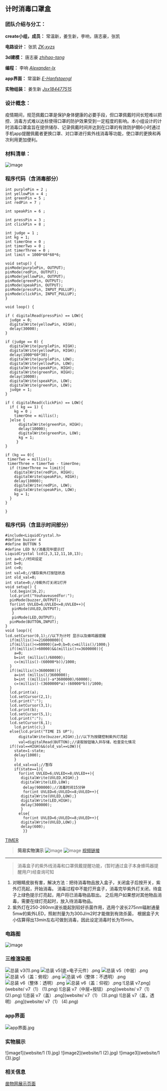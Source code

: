 ## 计时消毒口罩盒

### 团队介绍与分工：
**create小组，成员：** 常温新，姜生新，李响，唐志豪，张凯

**电路设计：** 张凯 [*ZK-xyzs*](https://github.com/ZK-xyzs)

**3d建模：** 唐志豪 [*zhihao-tang*](https://github.com/zhihao-tang)

**编程：** 李响 [*Alexander-lx*](https://github.com/Alexander-lx)

**app界面：** 常温新 [*E-Hanfstaengl*](https://github.com/E-Hanfstaengl)

**实物组装：** 姜生新 [*Jsx184477515*](https://github.com/Jsx184477515)

### 设计概念：
疫情期间，规范佩戴口罩是保护身体健康的必要手段，但口罩佩戴时间长短难以把控、消毒方式难以达标使得口罩的防护效果受到一定程度的影响。本小组设计的计时消毒口罩盒旨在提供储存、记录佩戴时间并达到在口罩的有效防护期6小时通过手机app提醒佩戴者更换口罩、对口罩进行紫外线消毒等功能，使口罩的更换和再次利用更加便利。
### 材料清单：
![image](website/screenshot.PNG)

### 程序代码（含消毒部分）
```
int purplePin = 2 ;
int yellowPin = 4 ;
int greenPin = 5 ;
int redPin = 7 ;

int speakPin = 6 ;

int pressPin = 3 ;
int clickPin = 8 ;

int judge = 1 ;
int kg = 1;
int timerOne = 0 ;
int timerTwo = 0 ;
int timerThree = 0 ;
int limit = 1000*60*60*6;

void setup() {
pinMode(purplePin, OUTPUT);
pinMode(redPin, OUTPUT);
pinMode(yellowPin, OUTPUT);
pinMode(greenPin, OUTPUT);
pinMode(speakPin, OUTPUT);
pinMode(pressPin, INPUT_PULLUP);
pinMode(clickPin, INPUT_PULLUP);
}

void loop() {

if ( digitalRead(pressPin) == LOW){
  judge = 0;
  digitalWrite(yellowPin, HIGH);
  delay(30000);
}

if (judge == 0) {
  digitalWrite(purplePin, HIGH);
  digitalWrite(yellowPin, HIGH);
  delay(1000*60*30);
  digitalWrite(purplePin, LOW);
  digitalWrite(yellowPin, LOW);
  digitalWrite(speakPin, HIGH);
  digitalWrite(greenPin, HIGH);
  delay(10000);
  digitalWrite(speakPin, LOW);
  digitalWrite(greenPin, LOW);
  judge = 1;
}

if ( digitalRead(clickPin) == LOW){
  if ( kg == 1) {
    kg = 0 ;
    timerOne = millis();
  }else {
      digitalWrite(greenPin, HIGH);
      delay(10000);
      digitalWrite(greenPin, LOW);
      kg = 1;
     }  
}

if (kg == 0){
 timerTwo = millis();
 timerThree = timerTwo - timerOne;
  if (timerThree >= limit){
    digitalWrite(redPin, HIGH);
    digitalWrite(speakPin, HIGH);
    delay(10000);
    digitalWrite(redPin, LOW);
    digitalWrite(speakPin, LOW);
    kg = 1;
  }
}

}  
```
### 程序代码（含显示时间部分）
```
#include<LiquidCrystal.h>
#define buzzer 4
#define BUTTON 5
#define LED 9//消毒完毕提示灯
LiquidCrystal lcd(2,3,12,11,10,13);
int a=0;//时间设定
int b=0;
int c=0;
int val=0;//储存紫外灯按钮状态
int old_val=0;
int state=0;//0紫外灯关闭1打开
void setup() {
  lcd.begin(16,2);
  lcd.print("Youhaveusedfor:");
  pinMode(buzzer,OUTPUT);
  for(int UVLED=6;UVLED<=8;UVLED++){
   pinMode(UVLED,OUTPUT);
   }
   pinMode(LED,OUTPUT);
  pinMode(BUTTON,INPUT);
}
void loop(){
lcd.setCursor(0,1);//以下为计时 显示以及蜂鸣器提醒
  if(millis()<=216000000){
  if(millis()<=60000){a=0;b=0;c=millis()/1000;}
  if((millis()>60000)&&(millis()<=3600000)){
    a=0;
    b=int (millis()/60000);
    c=(millis()-(60000*b))/1000;
  }
  if((millis()>3600000)){
    a=int (millis()/3600000);
    b=int ((millis()-a*3600000)/60000);
    c=(millis()-(3600000*a)-(60000*b))/1000;
  }
  lcd.print(a);
  lcd.setCursor(2,1);
  lcd.print(":");
  lcd.setCursor(3,1);
  lcd.print(b);
  lcd.setCursor(5,1);
  lcd.print(":");
  lcd.setCursor(6,1);
    lcd.print(c);}
  else{lcd.print("TIME IS UP");
      digitalWrite(buzzer,HIGH);}//以下为按键控制紫外灯亮起
      val=digitalRead(BUTTON);//读取按钮输入并存储，检查变化情况
  if((val==HIGH)&&(old_val==LOW)){
    state=1-state;
    delay(1000);
    }
    old_val=val;//暂存
    if(state==1){
      for(int UVLED=6;UVLED<=8;UVLED++){
       digitalWrite(UVLED,HIGH);}
       digitalWrite(LED,LOW);
        delay(900000);//消毒时间15分钟
        for(int UVLED=6;UVLED<=8;UVLED++){
       digitalWrite(UVLED,LOW);}
       digitalWrite(LED,HIGH);
       delay(300000);
       }
      else{
        for(int UVLED=6;UVLED<=8;UVLED++){
       digitalWrite(UVLED,LOW);}
       delay(600);
        }}
```
[TIMER](https://github.com/E-Hanfstaengl/a-new-repository/blob/master/%E4%BB%A3%E7%A0%81%E8%AE%A1%E6%97%B6%E5%92%8C%E6%B6%88%E6%AF%92%26%E7%AE%80%E6%98%93%E5%AE%9E%E7%89%A9%E6%BC%94%E7%A4%BA/TIMER.brd)
>**简易实物演示**
>![image](website/TIMER-1.PNG)
>![image](website/TIMER-2.PNG)
>[视频链接](website/uvled.mp4)

***
>消毒盒子的紫外线消毒和口罩佩戴提醒功能，(暂时通过盒子本身蜂鸣器提醒用户)经查询可知
1. 对眼睛皮肤有害，解决方法：把待消毒物品放入盒子，关闭盒子后按开关，紫外灯亮起，开始消毒。
消毒过程中不能打开盒子，消毒完毕紫外灯关闭，待盒子上绿色提示灯亮起，用户将已消毒物品取出。
之后用户如果想对其他物品消毒，需要在绿灯亮起时，放入待消毒物品。
2. 紫外灯在250-260nm波长能起到较好杀菌作用，选用个波长275nm辐射通量5mw的紫外LED，照射剂量为为300J/m2时才能做到有效杀菌，
根据盒子大小估算得出13min左右可做到消毒，因此设定消毒时长为15min。

### 电路图
![image](website/circuit.png)

### 三维渲染图
![总装 v3(1).png](website/v3(1).png)
![总装 v5(底+电子元件）.png](website/v3(4).png)
![总装 v5（中层）.png](website/v3(5).png)
![总装 v5（盖：俯视）.png	](website/v3(6).png)
![总装 v6（整体：不透明）.png](website/v3(7).png)
![总装 v6（整体：透明）.png](website/v3(8).png)
![总装 v6（盖：仰视）.png](website/v3(9).png)
![总装 v7.png](website/ v7（1） (1).png)
![总装 v7（中层+按钮）.png](website/ v7（1） (2).png)
![总装 v7（盖）.png](website/ v7（1） (3).png)
![总装 v7（盖，透明）.png](website/ v7（1） (4).png)

### app界面
![app界面.jpg](website/app.jpg)

### 实物展示
![image1](website/1 (1).jpg)
![image2](website/1 (2).jpg)
![image3](website/1 (3).jpg)

### 相关信息
[凿物网展示页面](https://zaowu.fun/p/5ee777be9c5fec674b69016f)
